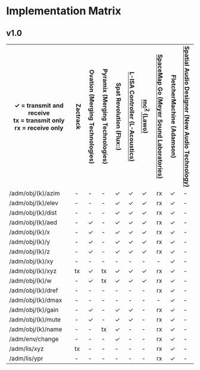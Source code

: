 # Implementation Matrix

## v1.0

<table>
    <tr>
        <th>&#x2713; = transmit and receive<br>
            tx = transmit only<br>
            rx = receive only</th>
        <th style="writing-mode:vertical-lr;">
            Zactrack
        </th>
         <th style="writing-mode:vertical-lr;">
            Ovation (Merging Technologies)
        </th>
         <th style="writing-mode:vertical-lr;">
            Pyramix (Merging Technologies)
        </th>
        <th style="writing-mode:vertical-lr;">
            Spat Revolution (Flux::)
        </th>
        <th style="writing-mode:vertical-lr;">
            <a href="https://l-isa.l-acoustics.com/">L-ISA Controller (L-Acoustics)</a>
        </th>
        <th style="writing-mode:vertical-lr;">
            <a href="https://l-isa.l-acoustics.com/">mc<sup>2</sup> (Lawo)</a>
        </th>
        <th style="writing-mode:vertical-lr;">
            <a href="https://meyersound.com/product/spacemap-go/">
            SpaceMap Go (Meyer Sound Laboratories)</a>
        </th>
        <th style="writing-mode:vertical-lr;">
            FletcherMachine (Adamson)
        </th>
        <th style="writing-mode:vertical-lr;">
            <a href="https://www.newaudiotechnology.com/">
            Spatial Audio Designer (New Audio Technology)
            </a>
        </th>
    </tr>
    <tr>
        <td>/adm/obj/(k)/azim </td>
        <td>-</td> <!-- zactrack -->
        <td>-</td> <!-- ovation -->
        <td>-</td> <!-- pyramix -->
        <td>&#x2713;</td> <!-- spat -->
        <td>&#x2713;</td> <!-- l-isa -->
        <td>&#x2713;</td> <!-- lawo -->
        <td>rx</td> <!-- meyer -->
        <td>&#x2713;</td> <!-- adamson -->
        <td>-</td> <!-- new audio-->
    </tr>
    <tr>
        <td>/adm/obj/(k)/elev </td>
        <td>-</td> <!-- zactrack -->
        <td>-</td> <!-- ovation -->
        <td>-</td> <!-- pyramix -->
        <td>&#x2713;</td> <!-- spat -->
        <td>&#x2713;</td> <!-- l-isa -->
        <td>&#x2713;</td> <!-- lawo -->
        <td>rx</td> <!-- meyer -->
        <td>&#x2713;</td> <!-- adamson -->
        <td>-</td> <!-- new audio-->
    </tr>
    <tr>
        <td>/adm/obj/(k)/dist </td>
        <td>-</td> <!-- zactrack -->
        <td>-</td> <!-- ovation -->
        <td>-</td> <!-- pyramix -->
        <td>&#x2713;</td> <!-- spat -->
        <td>&#x2713;</td>
        <td>&#x2713;</td>
        <td>rx</td> <!-- meyer -->
        <td>&#x2713;</td> <!-- adamson -->
        <td>-</td> <!-- new audio-->
    </tr>
    <tr>
        <td>/adm/obj/(k)/aed </td>
        <td>-</td> <!-- zactrack -->
        <td>&#x2713;</td> <!-- ovation -->
        <td>-</td> <!-- pyramix -->
        <td>&#x2713;</td> <!-- spat -->
        <td>&#x2713;</td> <!-- l-isa -->
        <td>&#x2713;</td> <!-- lawo -->
        <td>rx</td> <!-- meyer -->
        <td>&#x2713;</td> <!-- adamson -->
        <td>-</td> <!-- new audio-->
    </tr>
    <tr>
        <td>/adm/obj/(k)/x </td>
        <td>-</td> <!-- zactrack -->
        <td>&#x2713;</td> <!-- ovation -->
        <td>-</td> <!-- pyramix -->
        <td>&#x2713;</td> <!-- spat -->
        <td>&#x2713;</td>
        <td>&#x2713;</td>
        <td>rx</td> <!-- meyer -->
        <td>&#x2713;</td> <!-- adamson -->
        <td>-</td> <!-- new audio-->
    </tr>
    <tr>
        <td>/adm/obj/(k)/y </td>
        <td>-</td> <!-- zactrack -->
        <td>&#x2713;</td> <!-- ovation -->
        <td>-</td> <!-- pyramix -->
        <td>&#x2713;</td> <!-- spat -->
        <td>&#x2713;</td>
        <td>&#x2713;</td>
        <td>rx</td> <!-- meyer -->
        <td>&#x2713;</td> <!-- adamson -->
        <td>-</td> <!-- new audio-->
    </tr>
    <tr>
        <td>/adm/obj/(k)/z </td>
        <td>-</td> <!-- zactrack -->
        <td>&#x2713;</td> <!-- ovation -->
        <td>-</td> <!-- pyramix -->
        <td>&#x2713;</td> <!-- spat -->
        <td>&#x2713;</td>
        <td>&#x2713;</td>
        <td>rx</td> <!-- meyer -->
        <td>&#x2713;</td> <!-- adamson -->
        <td>-</td> <!-- new audio-->
    </tr>
    <tr>
        <td>/adm/obj/(k)/xy </td>
        <td>-</td> <!-- zactrack -->
        <td>-</td> <!-- ovation -->
        <td>-</td> <!-- pyramix -->
        <td>-</td> <!-- spat -->
        <td>-</td>
        <td>-</td>
        <td>-</td> <!-- meyer -->
        <td>&#x2713;</td> <!-- adamson -->
        <td>-</td> <!-- new audio-->
    </tr>
    <tr>
        <td>/adm/obj/(k)/xyz </td>
        <td>tx</td> <!-- zactrack -->
        <td>&#x2713;</td> <!-- ovation -->
        <td>tx</td> <!-- pyramix -->
        <td>&#x2713;</td> <!-- spat -->
        <td>&#x2713;</td>
        <td>&#x2713;</td>
        <td>rx</td> <!-- meyer -->
        <td>&#x2713;</td> <!-- adamson -->
        <td>-</td> <!-- new audio-->
    </tr>
    <tr>
        <td>/adm/obj/(k)/w </td>
        <td>-</td> <!-- zactrack -->
        <td>&#x2713;</td> <!-- ovation -->
        <td>tx</td> <!-- pyramix -->
        <td>&#x2713;</td> <!-- spat -->
        <td>&#x2713;</td>
        <td>&#x2713;</td>
        <td>rx</td> <!-- meyer -->
        <td>&#x2713;</td> <!-- adamson -->
        <td>-</td> <!-- new audio-->
    </tr>
    <tr>
        <td>/adm/obj/(k)/dref</td>
        <td>-</td> <!-- zactrack -->
        <td>-</td> <!-- ovation -->
        <td>-</td> <!-- pyramix -->
        <td>-</td>
        <td>-</td>
        <td>-</td>
        <td>rx</td> <!-- meyer -->
        <td>&#x2713;</td> <!-- adamson -->
        <td>-</td> <!-- new audio-->
    </tr>
    <tr>
        <td>/adm/obj/(k)/dmax</td>
        <td>-</td> <!-- zactrack -->
        <td>-</td> <!-- ovation -->
        <td>-</td> <!-- pyramix -->
        <td>-</td>
        <td>-</td>
        <td>-</td>
        <td>-</td> <!-- meyer -->
        <td>&#x2713;</td> <!-- adamson -->
        <td>-</td> <!-- new audio-->
    </tr>
    <tr>
        <td>/adm/obj/(k)/gain</td>
        <td>-</td> <!-- zactrack -->
        <td>&#x2713;</td> <!-- ovation -->
        <td>-</td> <!-- pyramix -->
        <td>&#x2713;</td> <!-- spat -->
        <td>&#x2713;</td>
        <td>-</td>
        <td>rx</td> <!-- meyer -->
        <td>&#x2713;</td> <!-- adamson -->
        <td>-</td> <!-- new audio-->
    </tr>
    <tr>
        <td>/adm/obj/(k)/mute</td>
        <td>-</td> <!-- zactrack -->
        <td>&#x2713;</td> <!-- ovation -->
        <td>-</td> <!-- pyramix -->
        <td>&#x2713;</td> <!-- spat -->
        <td>&#x2713;</td>
        <td>-</td>
        <td>rx</td> <!-- meyer -->
        <td>&#x2713;</td> <!-- adamson -->
        <td>-</td> <!-- new audio-->
    </tr>
    <tr>
        <td>/adm/obj/(k)/name</td>
        <td>-</td> <!-- zactrack -->
        <td>-</td> <!-- ovation -->
        <td>tx</td> <!-- pyramix -->
        <td>&#x2713;</td>
        <td>-</td>
        <td>-</td>
        <td>rx</td> <!-- meyer -->
        <td>&#x2713;</td> <!-- adamson -->
        <td>-</td> <!-- new audio-->
    </tr>
    <tr>
        <td>/adm/env/change</td>
        <td>-</td> <!-- zactrack -->
        <td>-</td> <!-- ovation -->
        <td>-</td> <!-- pyramix -->
        <td>&#x2713;</td>
        <td>-</td>
        <td>-</td>
        <td>rx</td> <!-- meyer -->
        <td>&#x2713;</td> <!-- adamson -->
        <td>-</td> <!-- new audio-->
    </tr>
    <tr>
        <td>/adm/lis/xyz</td>
        <td>tx</td> <!-- zactrack -->
        <td>-</td> <!-- ovation -->
        <td>-</td> <!-- pyramix -->
        <td>-</td>
        <td>-</td>
        <td>-</td>
        <td>rx</td> <!-- meyer -->
        <td>&#x2713;</td> <!-- adamson -->
        <td>-</td> <!-- new audio-->
    </tr>
    <tr>
        <td>/adm/lis/ypr</td>
        <td>-</td> <!-- zactrack -->
        <td>-</td> <!-- ovation -->
        <td>-</td> <!-- pyramix -->
        <td>-</td>
        <td>-</td>
        <td>-</td>
        <td>rx</td> <!-- meyer -->
        <td>&#x2713;</td> <!-- adamson -->
        <td>-</td> <!-- new audio-->
    </tr>
</table>
